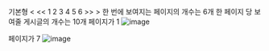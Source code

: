 기본형
< << 1 2 3 4 5 6 >> >
한 번에 보여지는 페이지의 개수는 6개
한 페이지 당 보여줄 게시글의 개수는 10개
페이지가 1
![image](https://user-images.githubusercontent.com/118160093/214878376-de80555b-f039-4f3a-816d-e4c957f56687.png)

페이지가 7
![image](https://user-images.githubusercontent.com/118160093/214878697-618e0c73-0f3b-42b6-99bc-f930e5d8bdb3.png)
